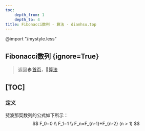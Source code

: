 ```yaml
---
toc:
    depth_from: 1
    depth_to: 4
title: Fibonacci数列 - 算法 - dianhsu.top
---
```

@import "/mystyle.less"

## Fibonacci数列 {ignore=True}
> 返回:house:[首页](../../index.html)，:rocket:[算法](../index.html)

[TOC]
---

### 定义
斐波那契数列的公式如下所示：
$$
F_0=0 \\ 
F_1=1 \\
F_n=F_{n-1}+F_{n-2}  (n > 1)
$$
